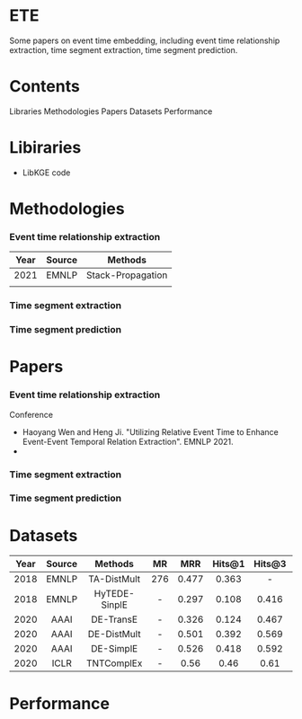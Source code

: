 # ETE
Some papers on event time embedding, including event time relationship extraction, time segment extraction, time segment prediction.
# Contents
Libraries
Methodologies
Papers
Datasets
Performance
# Libiraries
- LibKGE code
# Methodologies
### Event time relationship extraction
| Year | Source | Methods |
| :---: | :---: | :---: | 
| 2021 | EMNLP | Stack-Propagation |
|  |  |  |

### Time segment extraction
### Time segment prediction
# Papers
### Event time relationship extraction
Conference
- Haoyang Wen and Heng Ji. "Utilizing Relative Event Time to Enhance Event-Event Temporal Relation Extraction". EMNLP 2021.
- 
### Time segment extraction
### Time segment prediction
# Datasets
| Year | Source | Methods | MR | MRR | Hits@1 | Hits@3 | Hits@10 |
| :---: | :---: | :---: | :---: | :---: | :---: | :---: | :---: |
| 2018 | EMNLP | TA-DistMult | 276 | 0.477 | 0.363 | - | 0.686 |
| 2018 | EMNLP | HyTEDE-SinplE | - | 0.297 | 0.108 | 0.416 | 0.655 |
| 2020 | AAAI | DE-TransE | - | 0.326 | 0.124 | 0.467 | 0.686 |
| 2020 | AAAI | DE-DistMult | - | 0.501 | 0.392 | 0.569 | 0.708 |
| 2020 | AAAI | DE-SimplE | - | 0.526 | 0.418 | 0.592 | 0.725 |
| 2020 | ICLR | TNTComplEx | - | 0.56 | 0.46 | 0.61 | 0.74 |
# Performance

